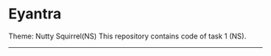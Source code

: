 # Eyantra
Theme: Nutty Squirrel(NS)
This repository contains code of task 1 (NS).
***************************************************************************************************************************************
